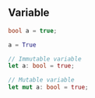 ## Variable


```csharp
bool a = true;
```

```python
a = True
```

```rust
// Immutable variable
let a: bool = true;

// Mutable variable
let mut a: bool = true;
```